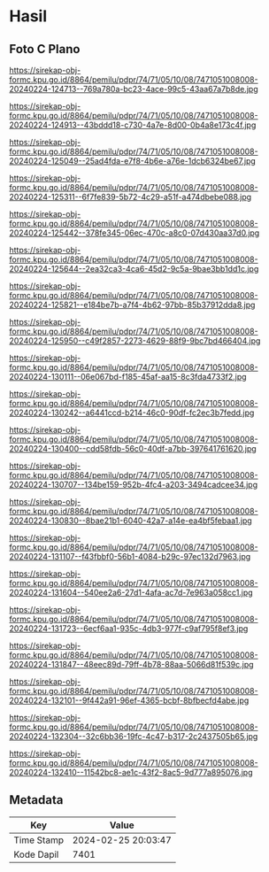 # Hasil

## Foto C Plano

https://sirekap-obj-formc.kpu.go.id/8864/pemilu/pdpr/74/71/05/10/08/7471051008008-20240224-124713--769a780a-bc23-4ace-99c5-43aa67a7b8de.jpg

https://sirekap-obj-formc.kpu.go.id/8864/pemilu/pdpr/74/71/05/10/08/7471051008008-20240224-124913--43bddd18-c730-4a7e-8d00-0b4a8e173c4f.jpg

https://sirekap-obj-formc.kpu.go.id/8864/pemilu/pdpr/74/71/05/10/08/7471051008008-20240224-125049--25ad4fda-e7f8-4b6e-a76e-1dcb6324be67.jpg

https://sirekap-obj-formc.kpu.go.id/8864/pemilu/pdpr/74/71/05/10/08/7471051008008-20240224-125311--6f7fe839-5b72-4c29-a51f-a474dbebe088.jpg

https://sirekap-obj-formc.kpu.go.id/8864/pemilu/pdpr/74/71/05/10/08/7471051008008-20240224-125442--378fe345-06ec-470c-a8c0-07d430aa37d0.jpg

https://sirekap-obj-formc.kpu.go.id/8864/pemilu/pdpr/74/71/05/10/08/7471051008008-20240224-125644--2ea32ca3-4ca6-45d2-9c5a-9bae3bb1dd1c.jpg

https://sirekap-obj-formc.kpu.go.id/8864/pemilu/pdpr/74/71/05/10/08/7471051008008-20240224-125821--e184be7b-a7f4-4b62-97bb-85b37912dda8.jpg

https://sirekap-obj-formc.kpu.go.id/8864/pemilu/pdpr/74/71/05/10/08/7471051008008-20240224-125950--c49f2857-2273-4629-88f9-9bc7bd466404.jpg

https://sirekap-obj-formc.kpu.go.id/8864/pemilu/pdpr/74/71/05/10/08/7471051008008-20240224-130111--06e067bd-f185-45af-aa15-8c3fda4733f2.jpg

https://sirekap-obj-formc.kpu.go.id/8864/pemilu/pdpr/74/71/05/10/08/7471051008008-20240224-130242--a6441ccd-b214-46c0-90df-fc2ec3b7fedd.jpg

https://sirekap-obj-formc.kpu.go.id/8864/pemilu/pdpr/74/71/05/10/08/7471051008008-20240224-130400--cdd58fdb-56c0-40df-a7bb-397641761620.jpg

https://sirekap-obj-formc.kpu.go.id/8864/pemilu/pdpr/74/71/05/10/08/7471051008008-20240224-130707--134be159-952b-4fc4-a203-3494cadcee34.jpg

https://sirekap-obj-formc.kpu.go.id/8864/pemilu/pdpr/74/71/05/10/08/7471051008008-20240224-130830--8bae21b1-6040-42a7-a14e-ea4bf5febaa1.jpg

https://sirekap-obj-formc.kpu.go.id/8864/pemilu/pdpr/74/71/05/10/08/7471051008008-20240224-131107--f43fbbf0-56b1-4084-b29c-97ec132d7963.jpg

https://sirekap-obj-formc.kpu.go.id/8864/pemilu/pdpr/74/71/05/10/08/7471051008008-20240224-131604--540ee2a6-27d1-4afa-ac7d-7e963a058cc1.jpg

https://sirekap-obj-formc.kpu.go.id/8864/pemilu/pdpr/74/71/05/10/08/7471051008008-20240224-131723--6ecf6aa1-935c-4db3-977f-c9af795f8ef3.jpg

https://sirekap-obj-formc.kpu.go.id/8864/pemilu/pdpr/74/71/05/10/08/7471051008008-20240224-131847--48eec89d-79ff-4b78-88aa-5066d81f539c.jpg

https://sirekap-obj-formc.kpu.go.id/8864/pemilu/pdpr/74/71/05/10/08/7471051008008-20240224-132101--9f442a91-96ef-4365-bcbf-8bfbecfd4abe.jpg

https://sirekap-obj-formc.kpu.go.id/8864/pemilu/pdpr/74/71/05/10/08/7471051008008-20240224-132304--32c6bb36-19fc-4c47-b317-2c2437505b65.jpg

https://sirekap-obj-formc.kpu.go.id/8864/pemilu/pdpr/74/71/05/10/08/7471051008008-20240224-132410--11542bc8-ae1c-43f2-8ac5-9d777a895076.jpg


## Metadata

| Key        | Value               |
| ---------- | ------------------- |
| Time Stamp | 2024-02-25 20:03:47 |
| Kode Dapil | 7401                |



